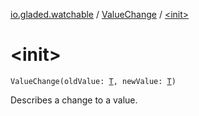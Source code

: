 [io.gladed.watchable](../index.md) / [ValueChange](index.md) / [&lt;init&gt;](./-init-.md)

# &lt;init&gt;

`ValueChange(oldValue: `[`T`](index.md#T)`, newValue: `[`T`](index.md#T)`)`

Describes a change to a value.

